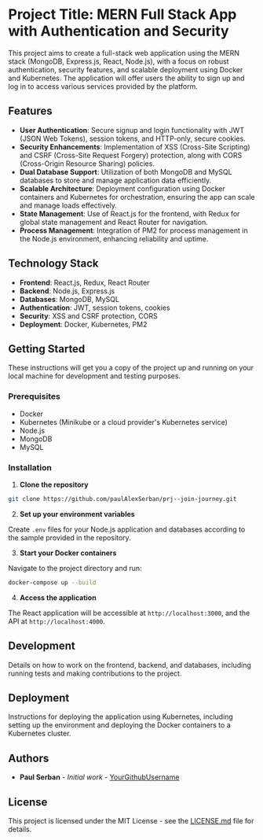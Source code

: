 # Project Title: MERN Full Stack App with Authentication and Security

This project aims to create a full-stack web application using the MERN stack (MongoDB, Express.js, React, Node.js), with a focus on robust authentication, security features, and scalable deployment using Docker and Kubernetes. The application will offer users the ability to sign up and log in to access various services provided by the platform.

## Features

-   **User Authentication**: Secure signup and login functionality with JWT (JSON Web Tokens), session tokens, and HTTP-only, secure cookies.
-   **Security Enhancements**: Implementation of XSS (Cross-Site Scripting) and CSRF (Cross-Site Request Forgery) protection, along with CORS (Cross-Origin Resource Sharing) policies.
-   **Dual Database Support**: Utilization of both MongoDB and MySQL databases to store and manage application data efficiently.
-   **Scalable Architecture**: Deployment configuration using Docker containers and Kubernetes for orchestration, ensuring the app can scale and manage loads effectively.
-   **State Management**: Use of React.js for the frontend, with Redux for global state management and React Router for navigation.
-   **Process Management**: Integration of PM2 for process management in the Node.js environment, enhancing reliability and uptime.

## Technology Stack

-   **Frontend**: React.js, Redux, React Router
-   **Backend**: Node.js, Express.js
-   **Databases**: MongoDB, MySQL
-   **Authentication**: JWT, session tokens, cookies
-   **Security**: XSS and CSRF protection, CORS
-   **Deployment**: Docker, Kubernetes, PM2

## Getting Started

These instructions will get you a copy of the project up and running on your local machine for development and testing purposes.

### Prerequisites

-   Docker
-   Kubernetes (Minikube or a cloud provider's Kubernetes service)
-   Node.js
-   MongoDB
-   MySQL

### Installation

1. **Clone the repository**

```bash
git clone https://github.com/paulAlexSerban/prj--join-journey.git
```

2. **Set up your environment variables**

Create `.env` files for your Node.js application and databases according to the sample provided in the repository.

3. **Start your Docker containers**

Navigate to the project directory and run:

```bash
docker-compose up --build
```

4. **Access the application**

The React application will be accessible at `http://localhost:3000`, and the API at `http://localhost:4000`.

## Development

Details on how to work on the frontend, backend, and databases, including running tests and making contributions to the project.

## Deployment

Instructions for deploying the application using Kubernetes, including setting up the environment and deploying the Docker containers to a Kubernetes cluster.

## Authors

-   **Paul Serban** - _Initial work_ - [YourGithubUsername](https://github.com/paulAlexSerban)

## License

This project is licensed under the MIT License - see the [LICENSE.md](LICENSE) file for details.
